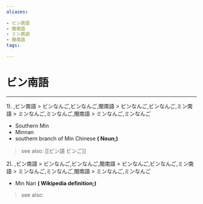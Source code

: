 ```yaml
---
aliases:
    
- ビン南語
- 閩南語
- ミン南語
- 閩南語
tags:
    
---
```


# ビン南語
---
1).
,ビン南語 > ビンなんご,ビンなんご,閩南語 > ビンなんご,ビンなんご,ミン南語 > ミンなんご,ミンなんご,閩南語 > ミンなんご,ミンなんご

- Southern Min
- Minnan
- southern branch of Min Chinese
**( Noun;)**
> see also:  [[ビン語 ビンご]]
            
2).
,ビン南語 > ビンなんご,ビンなんご,閩南語 > ビンなんご,ビンなんご,ミン南語 > ミンなんご,ミンなんご,閩南語 > ミンなんご,ミンなんご

- Min Nan
**( Wikipedia definition;)**
> see also: 
            